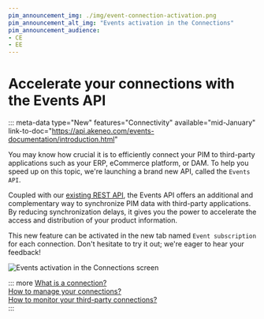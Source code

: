 ```yaml
---
pim_announcement_img: ./img/event-connection-activation.png
pim_announcement_alt_img: "Events activation in the Connections"
pim_announcement_audience:
- CE
- EE
---
```


# Accelerate your connections with the Events API
::: meta-data type="New" features="Connectivity" available="mid-January" link-to-doc="https://api.akeneo.com/events-documentation/introduction.html"

You may know how crucial it is to efficiently connect your PIM to third-party applications such as your ERP, eCommerce platform, or DAM. To help you speed up on this topic, we're launching a brand new API, called the `Events API`.

Coupled with our [existing REST API](https://api.akeneo.com/documentation/introduction.html), the Events API offers an additional and complementary way to synchronize PIM data with third-party applications. By reducing synchronization delays, it gives you the power to accelerate the access and distribution of your product information.

This new feature can be activated in the new tab named `Event subscription` for each connection. Don't hesitate to try it out; we're eager to hear your feedback!

![Events activation in the Connections screen](../img/event-connection-activation.png)

::: more
[What is a connection?](../articles/what-is-a-connection.html)  
[How to manage your connections?](../articles/manage-your-connections.html)  
[How to monitor your third-party connections?](../articles/connection-dashboard.html)  
:::
